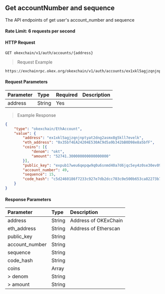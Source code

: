 ## Get accountNumber and sequence

The API endpoints of get user's account_number and sequence


#### Rate Limit: 6 requests per second

#### HTTP Request

`GET okexchain/v1/auth/accounts/{address}`

> Request Example

```wiki
https://exchainrpc.okex.org/okexchain/v1/auth/accounts/ex1xkl5agjzqnjnptyat2dng2asmx8g5kll7evelk
```

#### Request Parameters

| **Parameter** | **Type** | **Required** | **Description**                                                                                                                                                                                                     |
| :------------ | :------- | :----------- | :------------------------------------------------------------------------------------------------------------------------------------------------------------------------------------------------------------------ |
| address      | String   | Yes           | |

> Example Response

```json
{
	"type": "okexchain/EthAccount",
	"value": {
		"address": "ex1xkl5agjzqnjnptyat2dng2asmx8g5kll7evelk",
		"eth_address": "0x35bf4EA24204E530AC9d5a9b342bB0D98e8a5bfF",
		"coins": [{
			"denom": "okt",
			"amount": "52741.300000000000000000"
		}],
		"public_key": "expub17weu6qepqw9q0u6snmd40a7d6jqc5ey4z0se30ev09jw44pnz29lf36p0euv26pqjvf",
		"account_number": 49,
		"sequence": 15,
		"code_hash": "c5d2460186f7233c927e7db2dcc703c0e500b653ca82273b7bfad8045d85a470"
	}
}
```

#### Response Parameters

| **Parameter** | **Type** | **Description**                                                                                                                                                                                                                                                      |
| :------------ | :------- | :------------------------------------------------------------------------------------------------------------------------------------------------------------------------------------------------------------------------------------------------------------------- |
| address       | String   |   Address of OKExChain                                                                                                                                                                                                                                                  |
| eth_address   | String   |  Address of Etherscan                                                                                                                                                                                                                                                |
| public_key    | String   |                                                                                                                                                                                                                                                  |
| account_number| String   |                                                                                                                                                                                                                                                  |
| sequence      | String   |                                                                                                                                                                                                                                                  |
| code_hash     | String   |                                                                                                                                                                                                                                                  |
| coins         | Array    |                                                                                                                                                                                                                                                  |
| > denom       | String   |                                                                                                                                                                                                                                                       |
| > amount      | String   |                                                                                                                                                                                                                                                      |
